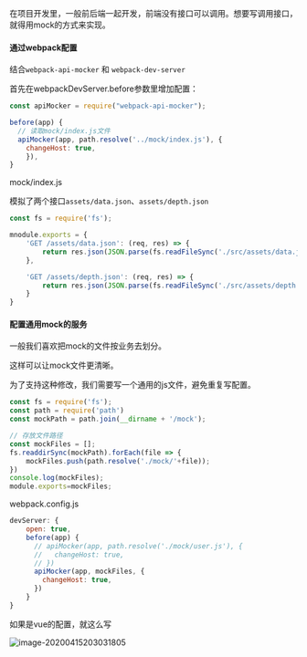 在项目开发里，一般前后端一起开发，前端没有接口可以调用。想要写调用接口，就得用mock的方式来实现。

#### 通过webpack配置

结合`webpack-api-mocker` 和 `webpack-dev-server`

首先在webpackDevServer.before参数里增加配置：

```js
const apiMocker = require("webpack-api-mocker");

before(app) {
  // 读取mock/index.js文件
  apiMocker(app, path.resolve('../mock/index.js'), {
    changeHost: true,
	}),
}
```

mock/index.js

模拟了两个接口`assets/data.json`、`assets/depth.json`

```js
const fs = require('fs');

mnodule.exports = {
	'GET /assets/data.json': (req, res) => {
		return res.json(JSON.parse(fs.readFileSync('./src/assets/data.json', 'utf8')));
	},

	'GET /assets/depth.json': (req, res) => {
		return res.json(JSON.parse(fs.readFileSync('./src/assets/depth.json', 'utf8')));
	}
}
```



#### 配置通用mock的服务

一般我们喜欢把mock的文件按业务去划分。

这样可以让mock文件更清晰。

为了支持这种修改，我们需要写一个通用的js文件，避免重复写配置。

```js
const fs = require('fs');
const path = require('path')
const mockPath = path.join(__dirname + '/mock');

// 存放文件路径
const mockFiles = [];
fs.readdirSync(mockPath).forEach(file => {
	mockFiles.push(path.resolve('./mock/'+file));
})
console.log(mockFiles);
module.exports=mockFiles;
```



webpack.config.js

```js
devServer: {
    open: true,
    before(app) {
      // apiMocker(app, path.resolve('./mock/user.js'), {
      //   changeHost: true,
      // })
      apiMocker(app, mockFiles, {
        changeHost: true,
      })
    }
}
```



如果是vue的配置，就这么写

![image-20200415203031805](https://ipic-coda.oss-cn-beijing.aliyuncs.com/2020-06-03-100334.png)



